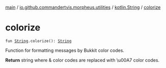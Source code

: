 [main](../../index.md) / [io.github.commandertvis.morpheus.utilities](../index.md) / [kotlin.String](index.md) / [colorize](./colorize.md)

# colorize

`fun `[`String`](https://kotlinlang.org/api/latest/jvm/stdlib/kotlin/-string/index.html)`.colorize(): `[`String`](https://kotlinlang.org/api/latest/jvm/stdlib/kotlin/-string/index.html)

Function for formatting messages by Bukkit color codes.

**Return**
string where &amp; color codes are replaced with \u00A7 color codes.

